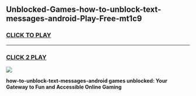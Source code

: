 
## Unblocked-Games-how-to-unblock-text-messages-android-Play-Free-mt1c9
<h3>
<a href="https://premium76.site?title=how-to-unblock-text-messages-android&ref=21A">CLICK TO PLAY</a></h3>
<hr>

<h3>
<a href="https://premium76.site?title=how-to-unblock-text-messages-android&ref=21A">CLICK 2 PLAY</a>
  
</h3>

<a href="https://premium76.site?title=how-to-unblock-text-messages-android&ref=21A"><img src="https://clearcache.store/games.png"></a>


**how-to-unblock-text-messages-android games unblocked: Your Gateway to Fun and Accessible Online Gaming**
